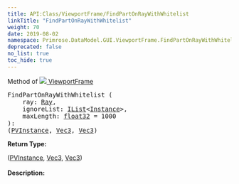 ```yaml
---
title: API:Class/ViewportFrame/FindPartOnRayWithWhitelist
linkTitle: "FindPartOnRayWithWhitelist"
weight: 70
date: 2019-08-02
namespace: Primrose.DataModel.GUI.ViewportFrame.FindPartOnRayWithWhitelist
deprecated: false
no_list: true
toc_hide: true
---
```

Method of <a href="/docs/api-reference/Class/ViewportFrame"><img src="/icons/silk/frame.png"/>&nbsp;ViewportFrame</a>
<pre class="method-declaration">
FindPartOnRayWithWhitelist (
    ray: <a class="type" href="/docs/api-reference/DataType/Ray">Ray</a>,
    ignoreList: <a class="type" href="/docs/api-reference/System/IList">IList</a><<a class="type" href="/docs/api-reference/Class/Instance">Instance</a>>,
    maxLength: <a class="type" href="/docs/api-reference/System/Primitives#single">float32</a> = <a class="default-param int-param">1000</a>
): <div class="tuple"><a class="type" href="/docs/api-reference/System/ValueTuple"></a>(<a class="type" href="/docs/api-reference/Class/PVInstance">PVInstance</a>, <a class="type" href="/docs/api-reference/DataType/Vec3">Vec3</a>, <a class="type" href="/docs/api-reference/DataType/Vec3">Vec3</a>)</div></pre>
<b>Return Type: </b>
<div class="tuple"><a class="type" href="/docs/api-reference/System/ValueTuple"></a>(<a class="type" href="/docs/api-reference/Class/PVInstance">PVInstance</a>, <a class="type" href="/docs/api-reference/DataType/Vec3">Vec3</a>, <a class="type" href="/docs/api-reference/DataType/Vec3">Vec3</a>)</div>
<br/>
<b>Description: </b>